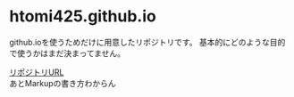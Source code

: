 # htomi425.github.io
github.ioを使うためだけに用意したリポジトリです。
基本的にどのような目的で使うかはまだ決まってません。

<a href="https:://github.com/htomi425/htomi425.github.io">リポジトリURL</a><br>
あとMarkupの書き方わからん
